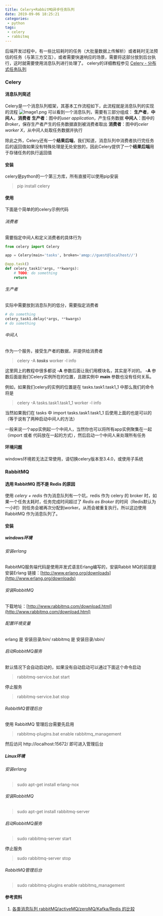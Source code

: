 ```yaml
---
title: Celery+RabbitMQ异步任务队列
date: 2019-09-06 18:25:21
categories:
 - python
tags:
 - celery
 - rabbitmq
---
```

后端开发过程中，有一些比较耗时的任务（大批量数据上传解析）或者耗时无法预估的任务（与第三方交互），或者需要快速响应的场景，需要将这部分放到后台执行，这时就需要使用消息队列进行处理了。
<escape><!-- more --></escape>
celery的详细教程参见 [Celery - 分布式任务队列](http://docs.jinkan.org/docs/celery/index.html#)

### Celery
#### 消息队列简述
Celery是一个消息队列框架，其基本工作流程如下，此流程就是消息队列的实现的流程
![Image1.png](RabbitMQ+Celery异步任务队列/Image1.png)
可以看到一个消息队列，需要有三部分组成： **生产者**，**中间人**，**消费者**
**生产者**：图中的*user application*，产生任务数据
**中间人**：图中的*Broker*，保存生产者产生的任务数据直到被消费者取出
**消费者**：图中的*celer worker X*，从中间人处取任务数据并执行

除此之外，Celery还有一个**结果后端**，我们知道，消息队列中消费者执行完任务后的返回值如果没有特殊处理是无处安放的，因此Celery提供了一个**结果后端**用于存储任务的执行返回值
#### 安装
celery是python的一个第三方库，所有直接可以使用pip安装
> pip install celery

#### 使用
下面是个简单的的celery示例代码
###### 消费者
需要指定中间人和定义消费者的具体行为
```python
from celery import Celery

app = Celery(main='tasks', broken='amqp://guest@localhost//')

@app.task()
def celery_task1(*args, **kwargs):
    # TODO: do something
    return 
```
###### 生产者
实际中需要放到消息队列的低分，需要指定消费者
```python
# do something
celery_task1.delay(*args, **kwargs)
# do something
```
###### 中间人
作为一个服务，接受生产者的数据，并提供给消费者
> celery -A ***tasks*** worker -l info

这里网上的教程中很多都说 **-A** 参数后面让我们用模块名，其实是不对的。
**-A** 参数后面是我们Celery实例所在的位置，且跟实例中 **main** 参数也没有任何关系。

例如，如果我们celery的实例的位置是在 tasks.task1.task1_1 中那么我们的命令将是
>  celery -A tasks.task1.task1_1 worker -l info

当然如果我们在 tasks 中 import tasks.task1.task1_1 后使用上面的也是可以的（等于说有了两种启动中间人的方法）

一般来说一个app实例起一个中间人，当然你也可以将所有app实例聚集在一起（import 或者 代码放在一起的方式），然后启动一个中间人来处理所有任务

#### 环境问题
windows环境若无法正常使用，请切换celery版本至3.4.0，或使用子系统

### RabbitMQ
#### 选用 RabbitMQ 而不是 Redis 的原因
使用 *celery + redis* 作为消息队列有一个坑，redis 作为 celery 的 broker 时，如果一个任务太耗时，任务完成时间超过了 *Redis as Broker* 的时间（Redis默认为一小时）则任务会被再次分配到worker。从而会被重复执行。所以这边使用 RabbitMQ 作为消息队列了。
#### 安装
##### windows环境
###### 安装erlang
RabbitMQ服务端代码是使用并发式语言Erlang编写的，安装Rabbit MQ的前提是安装Erlang
链接：[http://www.erlang.org/downloads](http://www.erlang.org/downloads)
###### 安装RabbitMQ
下载地址：[http://www.rabbitmq.com/download.html](http://www.rabbitmq.com/download.html)
###### 配置环境变量
erlang 是 安装目录/bin/
rabbitmq 是 安装目录/sbin/
###### 启动RabbitMQ服务
默认情况下会自动启动的，如果没有自动启动可以通过下面这个命令启动
> rabbitmq-service.bat start

停止服务
> rabbitmq-service.bat stop

###### RabbitMQ管理后台
使用 RabbitMQ 管理后台需要先启用
> rabbitmq-plugins.bat enable rabbitmq_management

然后访问 http://localhost:15672/ 即可进入管理后台
##### Linux环境
###### 安装erlang
> sudo apt-get install erlang-nox

###### 安装RabbitMQ
> sudo apt-get install rabbitmq-server

###### 启动RabbitMQ服务
> sudo rabbitmq-server start

 停止服务
> sudo rabbitmq-server stop


###### RabbitMQ管理后台
> sudo rabbitmq-plugins enable rabbitmq_management



#### 参考资料
1. [各类消息队列 rabbitMQ/activeMQ/zeroMQ/Kafka/Redis 的比较](https://www.cnblogs.com/valor-xh/p/6348009.html)